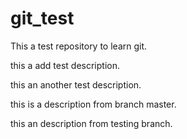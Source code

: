 # git_test
This a test repository to learn git.

this a add test description.

this an another test description.

this is a description from branch master.

this an description from testing branch.
